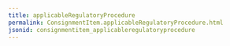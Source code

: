 ```yaml
---
title: applicableRegulatoryProcedure
permalink: ConsignmentItem.applicableRegulatoryProcedure.html
jsonid: consignmentitem_applicableregulatoryprocedure
---
```

